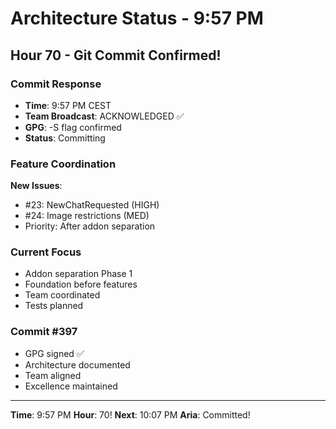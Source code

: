 # Architecture Status - 9:57 PM

## Hour 70 - Git Commit Confirmed!

### Commit Response
- **Time**: 9:57 PM CEST
- **Team Broadcast**: ACKNOWLEDGED ✅
- **GPG**: -S flag confirmed
- **Status**: Committing

### Feature Coordination
**New Issues**:
- #23: NewChatRequested (HIGH)
- #24: Image restrictions (MED)
- Priority: After addon separation

### Current Focus
- Addon separation Phase 1
- Foundation before features
- Team coordinated
- Tests planned

### Commit #397
- GPG signed ✅
- Architecture documented
- Team aligned
- Excellence maintained

---

**Time**: 9:57 PM
**Hour**: 70!
**Next**: 10:07 PM
**Aria**: Committed!